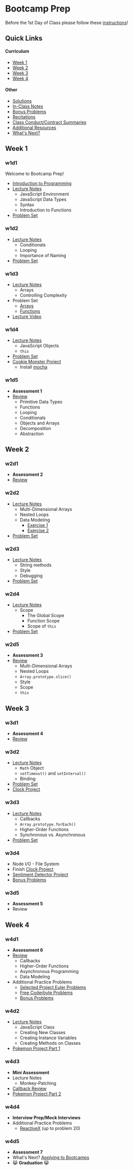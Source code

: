 # Bootcamp Prep

Before the 1st Day of Class please follow these [instructions](./other/first_day.md)!

## Quick Links
#### Curriculum
  + [Week 1](./w1)
  + [Week 2](./w2)
  + [Week 3](./w3)
  + [Week 4](./w4)

#### Other
  + [Solutions](./solutions)
  + [In-Class Notes](./class_notes)
  + [Bonus Problems](./bonus_problems)
  + [Recitations](./recitations)
  + [Class Conduct/Contract Summaries](./other/agreement_summaries.md)
  + [Additional Resources](./other/resources.md)
  + [What's Next?](./other/bootcamp_applications.md)

## Week 1

### w1d1
Welcome to Bootcamp Prep!
+ [Introduction to Programming][other-intro]
+ [Lecture Notes][w1d1-lecture-notes]
  + JavaScript Environment
  + JavaScript Data Types
  + Syntax
  + Introduction to Functions
+ [Problem Set][w1d1-pset]

[other-intro]:./other/intro.md
[w1d1-lecture-notes]:./w1/d1/lecture_notes.md
[w1d1-js-lecture-notes]:./w1/d1/js_lecture_notes.md
[w1d1-pset]:./w1/d1/problem_set.md

### w1d2
+ [Lecture Notes][w1d2-lecture-notes]
  + Conditionals
  + Looping
  + Importance of Naming
+ [Problem Set][w1d2-pset]

[w1d2-lecture-notes]:./w1/d2/lecture_notes.md
[w1d2-pset]:./w1/d2/problem_set.md

### w1d3
+ [Lecture Notes][w1d3-lecture-notes]
  + Arrays
  + Controlling Complexity
+ Problem Set
  + [Arrays][w1d3-pset-arrays]
  + [Functions][w1d3-pset-functions]
+ [Lecture Video](https://vimeo.com/162008795)

[w1d3-lecture-notes]:./w1/d3/lecture_notes.md
[w1d3-pset-arrays]:./w1/d3/problem_set/arrays.md
[w1d3-pset-functions]:./w1/d3/problem_set/functions.md

### w1d4
+ [Lecture Notes][w1d4-lecture-notes]
  + JavaScript Objects
  + `this`
+ [Problem Set][w1d4-pset]
+ [Cookie Monster Project][cookie-monster]
  + Install [mocha](https://www.npmjs.com/package/mocha)

[w1d4-lecture-notes]:./w1/d4/lecture_notes.md
[w1d4-pset]:./w1/d4/problem_set.md
[cookie-monster]:./w1/d4/cookie_monster

### w1d5
+ **Assessment 1**
+ [Review][w2d1-lecture-notes]
  + Primitive Data Types
  + Functions
  + Looping
  + Conditionals
  + Objects and Arrays
  + Decomposition
  + Abstraction

[w1d5-assessment]:./w1/d5/assessment

## Week 2

### w2d1
+ **Assessment 2**
+ [Review][w2d1-lecture-notes]

[w2d1-assessment]:./w2/d1/assessment
[w2d1-lecture-notes]:./w2/d1/lecture_notes.md

### w2d2
+ [Lecture Notes][w2d2-lecture-notes]
  + Multi-Dimensional Arrays
  + Nested Loops
  + Data Modeling
    + [Exercise 1](./w2/d2/data_model1.js)
    + [Exercise 2](./w2/d2/data_model2.js)
+ [Problem Set][w2d2-pset]

[w2d2-lecture-notes]:./w2/d2/lecture_notes.md
[w2d2-pset]:./w2/d2/problem_set.md

### w2d3
+ [Lecture Notes][w2d3-lecture-notes]
  + String methods
  + Style
  + Debugging
+ [Problem Set][w2d3-pset]

[w2d3-lecture-notes]:./w2/d3/lecture_notes.md
[w2d3-pset]:./w2/d3/problem_set.md

### w2d4
+ [Lecture Notes][w2d4-lecture-notes]
  + Scope
    + The Global Scope
    + Function Scope
    + Scope of `this`
+ [Problem Set][w2d4-pset]

[w2d4-lecture-notes]:./w2/d4/lecture_notes.md
[w2d4-pset]:./w2/d4/problem_set.md

### w2d5
+ **Assessment 3**
+ [Review][w3d1-lecture-notes]
  + Multi-Dimensional Arrays
  + Nested Loops
  + `Array.prototype.slice()`
  + Style
  + Scope
  + `this`

[w2d5-assessment]:./w2/d5/assessment

## Week 3

### w3d1
+ **Assessment 4**
+ [Review][w3d1-lecture-notes]

[w3d1-assessment]:./w3/d1/assessment
[w3d1-lecture-notes]:./w3/d1/lecture_notes.md

### w3d2
+ [Lecture Notes][w3d2-lecture-notes]
  + `Math` Object
  + `setTimeout()` and `setInterval()`
  + Binding
+ [Problem Set][w3d2-pset]
+ [Clock Project][clock]

[w3d2-lecture-notes]:./w3/d2/lecture_notes.md
[w3d2-pset]:./w3/d2/problem_set.md
[clock]:./w3/d2/clock.md

### w3d3
+ [Lecture Notes][w3d3-lecture-notes]
  + Callbacks
  + `Array.prototype.forEach()`
  + Higher-Order Functions
  + Synchronous vs. Asynchronous
+ [Problem Set][w3d3-pset]

[w3d3-lecture-notes]:./w3/d3/lecture_notes.md
[w3d3-pset]:./w3/d3/problem_set.md

### w3d4
+ Node I/O - File System
+ Finish [Clock Project][clock]
+ [Sentiment Detector Project][sentiment-detector]
+ [Bonus Problems](./bonus_problems)

[sentiment-detector]:./w3/d4/sentiment_detector

### w3d5
+ **Assessment 5**
+ Review

[w3d5-assessment]:./w3/d5/assessment

## Week 4

### w4d1
+ **Assessment 6**
+ [Review][w4d1-lecture-notes]
  + Callbacks
  + Higher-Order Functions
  + Asynchronous Programming
  + Data Modeling
+ Additional Practice Problems
  + [Selected Project Euler Problems](./other/pe.md)
  + [Free Coderbyte Problems](https://coderbyte.com/challenges/)
  + [Bonus Problems](./other/bonus_problems)

[w4d1-assessment]:./w4/d1/assessment
[w4d1-lecture-notes]:./w4/d1/lecture_notes.md

### w4d2
+ [Lecture Notes][w4d2-lecture-notes]
  + JavaScript Class
  + Creating New Classes
  + Creating Instance Variables
  + Creating Methods on Classes
+ [Pokemon Project Part 1][pokemon_1]

[w4d2-lecture-notes]:./w4/d2/lecture-notes.md

### w4d3
+ **Mini Assessment**
+ Lecture Notes
  + Monkey-Patching
+ [Callback Review][w3d3-lecture-notes]
+ [Pokemon Project Part 2][pokemon_2]

### w4d4
+ **Interview Prep/Mock Interviews**
+ Additional Practice Problems
  + [ReactiveX](http://reactivex.io/learnrx/) (up to problem 20)

[pokemon_1]:./w4/pokemon/pokemon.md
[pokemon_2]:./w4/pokemon/battle.md
[interview_prompts]:./w4/d4/interview_prompts.js

### w4d5
+ **Assessment 7**
+ What's Next? [Applying to Bootcamps](./other/bootcamp_applications.md)
+ :joy_cat: **Graduation** :joy_cat:

